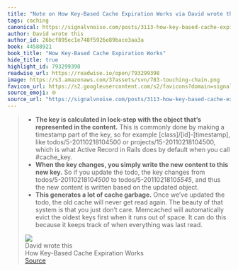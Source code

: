 ```yaml
---
title: "Note on How Key-Based Cache Expiration Works via David wrote this"
tags: caching
canonical: https://signalvnoise.com/posts/3113-how-key-based-cache-expiration-works
author: David wrote this
author_id: 26bcf895ec1e748f5926e89bace3aa3a
book: 44588921
book_title: "How Key-Based Cache Expiration Works"
hide_title: true
highlight_id: 793299398
readwise_url: https://readwise.io/open/793299398
image: https://s3.amazonaws.com/37assets/svn/783-touching-chain.png
favicon_url: https://s2.googleusercontent.com/s2/favicons?domain=signalvnoise.com
source_emoji: 🌐
source_url: "https://signalvnoise.com/posts/3113-how-key-based-cache-expiration-works#:~:text=-%20**The%20key,was%20last%20read."
---
```


> - **The key is calculated in lock-step with the object that’s represented in the content.** This is commonly done by making a timestamp part of the key, so for example [class]/[id]-[timestamp], like todos/5-20110218104500 or projects/15-20110218104500, which is what Active Record in Rails does by default when you call #cache_key.
> - **When the key changes, you simply write the new content to this new key.** So if you update the todo, the key changes from todos/5-2011021810*4500* to todos/5-2011021810*5545*, and thus the new content is written based on the updated object.
> - **This generates a lot of cache garbage.** Once we’ve updated the todo, the old cache will never get read again. The beauty of that system is that you just don’t care. Memcached will automatically evict the oldest keys first when it runs out of space. It can do this because it keeps track of when everything was last read.
> <div class="quoteback-footer"><div class="quoteback-avatar"><img class="mini-favicon" src="https://s2.googleusercontent.com/s2/favicons?domain=signalvnoise.com"></div><div class="quoteback-metadata"><div class="metadata-inner"><span style="display:none">FROM:</span><div aria-label="David wrote this" class="quoteback-author"> David wrote this</div><div aria-label="How Key-Based Cache Expiration Works" class="quoteback-title"> How Key-Based Cache Expiration Works</div></div></div><div class="quoteback-backlink"><a target="_blank" aria-label="go to the full text of this quotation" rel="noopener" href="https://signalvnoise.com/posts/3113-how-key-based-cache-expiration-works#:~:text=-%20**The%20key,was%20last%20read." class="quoteback-arrow"> Source</a></div></div>
